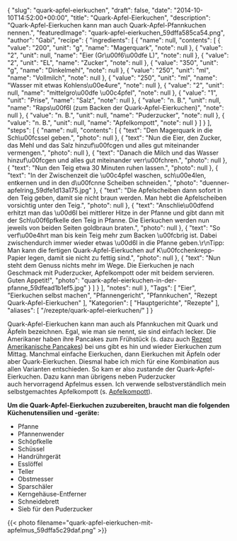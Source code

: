 {
    "slug": "quark-apfel-eierkuchen",
    "draft": false,
    "date": "2014-10-10T14:52:00+00:00",
    "title": "Quark-Apfel-Eierkuchen",
    "description": "Quark-Apfel-Eierkuchen kann man auch Quark-Apfel-Pfannkuchen nennen.",
    "featuredImage": "quark-apfel-eierkuchen_59dffa585ca54.png",
    "author": "Gabi",
    "recipe": {
        "ingredients": [
            {
                "name": null,
                "contents": [
                    {
                        "value": "200",
                        "unit": "g",
                        "name": "Magerquark",
                        "note": null
                    },
                    {
                        "value": "2",
                        "unit": null,
                        "name": "Eier (Gr\u00f6\u00dfe L)",
                        "note": null
                    },
                    {
                        "value": "2",
                        "unit": "EL",
                        "name": "Zucker",
                        "note": null
                    },
                    {
                        "value": "350",
                        "unit": "g",
                        "name": "Dinkelmehl",
                        "note": null
                    },
                    {
                        "value": "250",
                        "unit": "ml",
                        "name": "Vollmilch",
                        "note": null
                    },
                    {
                        "value": "250",
                        "unit": "ml",
                        "name": "Wasser mit etwas Kohlens\u00e4ure",
                        "note": null
                    },
                    {
                        "value": "2",
                        "unit": null,
                        "name": "mittelgro\u00dfe \u00c4pfel",
                        "note": null
                    },
                    {
                        "value": "1",
                        "unit": "Prise",
                        "name": "Salz",
                        "note": null
                    },
                    {
                        "value": "n. B.",
                        "unit": null,
                        "name": "Raps\u00f6l (zum Backen der Quark-Apfel-Eierkuchen)",
                        "note": null
                    },
                    {
                        "value": "n. B.",
                        "unit": null,
                        "name": "Puderzucker",
                        "note": null
                    },
                    {
                        "value": "n. B.",
                        "unit": null,
                        "name": "Apfelkompott",
                        "note": null
                    }
                ]
            }
        ],
        "steps": [
            {
                "name": null,
                "contents": [
                    {
                        "text": "Den Magerquark in die Sch\u00fcssel geben.",
                        "photo": null
                    },
                    {
                        "text": "Nun die Eier, den Zucker, das Mehl  und das Salz hinzuf\u00fcgen und alles gut miteinander vermengen.",
                        "photo": null
                    },
                    {
                        "text": "Danach die Milch und das Wasser hinzuf\u00fcgen und alles gut miteinander verr\u00fchren.",
                        "photo": null
                    },
                    {
                        "text": "Nun den Teig etwa 30 Minuten ruhen lassen.",
                        "photo": null
                    },
                    {
                        "text": "In der Zwischenzeit die \u00c4pfel waschen, sch\u00e4len, entkernen und in den d\u00fcnne Scheiben schneiden.",
                        "photo": "duenner-apfelring_59dfe1d13a175.jpg"
                    },
                    {
                        "text": "Die Apfelscheiben dann sofort in den Teig geben, damit sie nicht braun werden.  Man hebt die Apfelscheiben vorsichtig unter den Teig.",
                        "photo": null
                    },
                    {
                        "text": "Anschlie\u00dfend erhitzt man das \u00d6l bei mittlerer Hitze in der Pfanne und gibt dann mit der Sch\u00f6pfkelle den Teig in Pfanne. Die Eierkuchen werden nun jeweils von beiden Seiten goldbraun braten.",
                        "photo": null
                    },
                    {
                        "text": "So verf\u00e4hrt man bis kein Teig mehr zum Backen \u00fcbrig ist. Dabei zwischendurch immer wieder etwas \u00d6l in die Pfanne geben.\r\nTipp: Man kann die fertigen Quark-Apfel-Eierkuchen auf K\u00fcchenkrepp-Papier legen, damit sie nicht zu fettig sind.",
                        "photo": null
                    },
                    {
                        "text": "Nun steht dem Genuss nichts mehr im Wege. Die Eierkuchen je nach Geschmack mit Puderzucker, Apfelkompott oder mit beidem servieren. Guten Appetit!",
                        "photo": "quark-apfel-eierkuchen-in-der-pfanne_59dfead1b1ef5.jpg"
                    }
                ]
            }
        ],
        "notes": null
    },
    "Tags": [
        "Eier",
        "Eierkuchen selbst machen",
        "Pfannengericht",
        "Pfannkuchen",
        "Rezept Quark-Apfel-Eierkuchen"
    ],
    "Kategorien": [
        "Hauptgerichte",
        "Rezepte"
    ],
    "aliases": [
        "\/rezepte\/quark-apfel-eierkuchen\/"
    ]
}

Quark-Apfel-Eierkuchen kann man auch als Pfannkuchen mit Quark und Äpfeln bezeichnen. Egal, wie man sie nennt, sie sind einfach lecker. Die Amerikaner haben ihre Pancakes zum Frühstück (s. dazu auch [Rezept Amerikanische Pancakes][1]) bei uns gibt es hin und wieder Eierkuchen zum Mittag. Manchmal einfache Eierkuchen, dann Eierkuchen mit Äpfeln oder aber Quark-Eierkuchen. Diesmal habe ich mich für eine Kombination aus allen Varianten entschieden. So kam er also zustande der Quark-Apfel-Eierkuchen. Dazu kann man übrigens neben Puderzucker auch hervorragend Apfelmus essen. Ich verwende selbstverständlich mein selbstgemachtes Apfelkompott (s. [Apfelkompott][2]).

**Um die Quark-Apfel-Eierkuchen zuzubereiten, braucht man die folgenden Küchenutensilien und -geräte:**

 * Pfanne
 * Pfannenwender
 * Schöpfkelle
 * Schüssel
 * Handrührgerät
 * Esslöffel
 * Teller
 * Obstmesser
 * Sparschäler
 * Kerngehäuse-Entferner
 * Schneidebrett
 * Sieb für den Puderzucker

{{< photo filename="quark-apfel-eierkuchen-mit-apfelmus_59dffa5c29daf.png" >}}

 [1]: https://kochfokus.de/rezepte/rezept-amerikanische-pancakes/ "Rezept Amerikanische Pancakes"
 [2]: https://kochfokus.de/rezepte/apfelkompott/ "Apfelkompott"